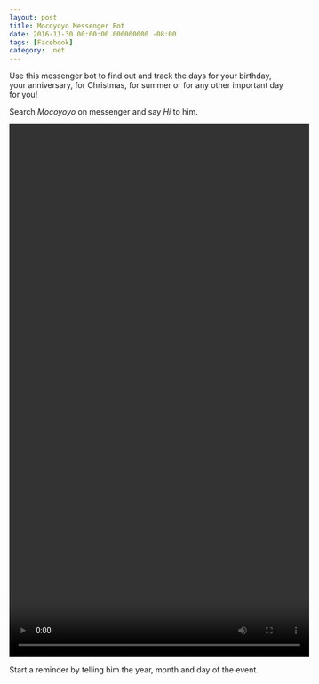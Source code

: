 ```yaml
---
layout: post
title: Mocoyoyo Messenger Bot
date: 2016-11-30 00:00:00.000000000 -08:00
tags: [Facebook]
category: .net
---
```


Use this messenger bot to find out and track the days for your birthday, your anniversary, for Christmas, for summer or for any other important day for you!

Search *Mocoyoyo* on messenger and say *Hi* to him.

<video height="960" width="540" controls>
  <source src="/assets/movies/MocoyoyoHiMedium.mp4" type="video/mp4">
  Your browser does not support the video tag.
</video>

Start a reminder by telling him the year, month and day of the event.